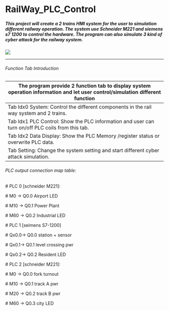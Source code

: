 # RailWay_PLC_Control
##### This project will create a 2 trains HMI system for the user to simulation different railway operation. The system use Schneider M221 and siemens s7 1200 to control the hardware. The program can also simulate 3 kind of cyber attack for the railway system. 

![](https://github.com/LiuYuancheng/RailWay_PLC_Control/blob/master/doc/readme0.png)

------

###### Function Tab Introduction

| The program provide 2 function tab to display system operation information and let user control/simulation different function |
| ------------------------------------------------------------ |
| Tab Idx0 System: Control the different components in the rail way system and 2 trains. |
| Tab Idx1 PLC Control:  Show the PLC information and user can turn on/off PLC coils from this tab. |
| Tab Idx2 Data Display: Show the PLC Memory /register status or overwrite PLC data. |
| Tab Setting: Change the system setting and start different cyber attack simulation. |

###### PLC output connection map table:

\# PLC 0 [schneider M221]: 

\#   M0  -> Q0.0 Airport LED

\#   M10 -> Q0.1 Power Plant

\#   M60 -> Q0.2 Industrial LED

\# PLC 1 [seimens S7-1200]

\#   Qx0.0-> Q0.0 station + sensor

\#   Qx0.1-> Q0.1 level crossing pwr

\#   Qx0.2-> Q0.2 Resident LED

\# PLC 2 [schneider M221]:

\#   M0  -> Q0.0 fork turnout

\#   M10 -> Q0.1 track A pwr

\#   M20 -> Q0.2 track B pwr

\#   M60 -> Q0.3 city LED

